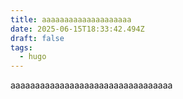 ```yaml
---
title: aaaaaaaaaaaaaaaaaaaa
date: 2025-06-15T18:33:42.494Z
draft: false
tags:
  - hugo
---
```

aaaaaaaaaaaaaaaaaaaaaaaaaaaaaaaaa